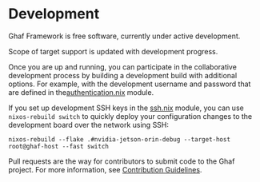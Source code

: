 <!--
    Copyright 2022-2023 TII (SSRC) and the Ghaf contributors
    SPDX-License-Identifier: CC-BY-SA-4.0
-->

# Development

Ghaf Framework is free software, currently under active development.

Scope of target support is updated with development progress.

Once you are up and running, you can participate in the collaborative development process by building a development build with additional options. For example, with the development username and password that are defined in the[authentication.nix](https://github.com/tiiuae/ghaf/blob/main/modules/development/authentication.nix#L4-L5) module.

If you set up development SSH keys in the [ssh.nix](https://github.com/tiiuae/ghaf/blob/main/modules/development/ssh.nix#L4) module, you can use `nixos-rebuild switch` to quickly deploy your configuration changes to the development board over the network using SSH:

    nixos-rebuild --flake .#nvidia-jetson-orin-debug --target-host root@ghaf-host --fast switch



Pull requests are the way for contributors to submit code to the Ghaf project. For more information, see [Contribution Guidelines](../appendices/contributing_general.md).
